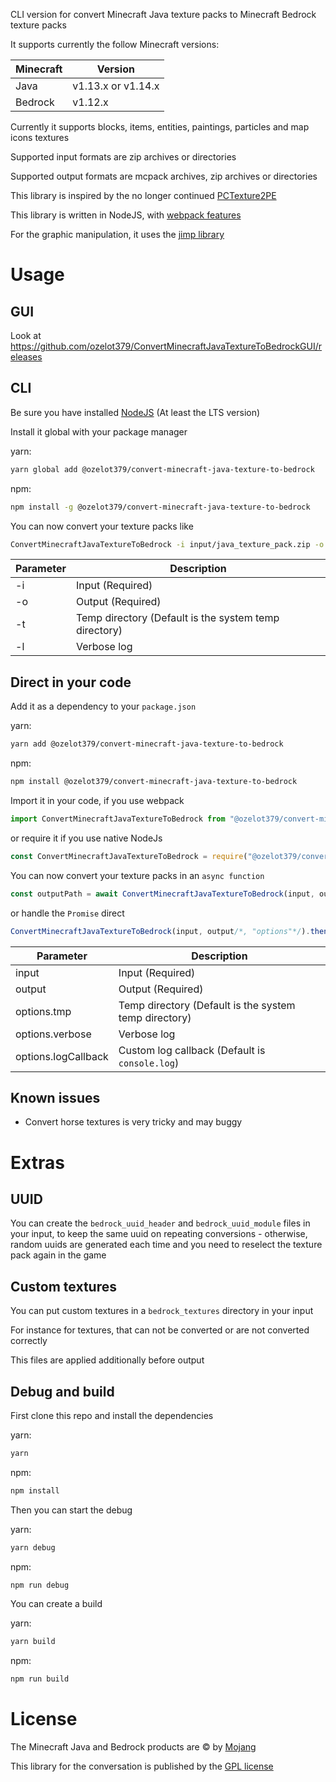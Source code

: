 CLI version for convert Minecraft Java texture packs to Minecraft Bedrock texture packs

It supports currently the follow Minecraft versions:

| Minecraft | Version             |
|-----------|---------------------|
| Java      | v1.13.x or v1.14.x  |
| Bedrock   | v1.12.x             |

Currently it supports blocks, items, entities, paintings, particles and map icons textures

Supported input formats are zip archives or directories

Supported output formats are mcpack archives, zip archives or directories

This library is inspired by the no longer continued [PCTexture2PE](https://github.com/rodrigojxd/PCTexture2PE)

This library is written in NodeJS, with [webpack features](https://www.npmjs.com/package/webpack)

For the graphic manipulation, it uses the [jimp library](https://www.npmjs.com/package/jimp)

# Usage

## GUI
Look at https://github.com/ozelot379/ConvertMinecraftJavaTextureToBedrockGUI/releases

## CLI
Be sure you have installed [NodeJS](https://nodejs.org) (At least the LTS version)

Install it global with your package manager

yarn:
```bash
yarn global add @ozelot379/convert-minecraft-java-texture-to-bedrock
```
npm:
```bash
npm install -g @ozelot379/convert-minecraft-java-texture-to-bedrock
```

You can now convert your texture packs like

```bash
ConvertMinecraftJavaTextureToBedrock -i input/java_texture_pack.zip -o output/bedrock_texture_pack.mcpack
```

| Parameter | Description                                           |
|-----------|-------------------------------------------------------|
| -i        | Input (Required)                                      |
| -o        | Output (Required)                                     |
| -t        | Temp directory (Default is the system temp directory) |
| -l        | Verbose log                                           |

## Direct in your code
Add it as a dependency to your `package.json`

yarn:
```bash
yarn add @ozelot379/convert-minecraft-java-texture-to-bedrock
```
npm:
```bash
npm install @ozelot379/convert-minecraft-java-texture-to-bedrock
```

Import it in your code, if you use webpack
```javascript
import ConvertMinecraftJavaTextureToBedrock from "@ozelot379/convert-minecraft-java-texture-to-bedrock";
```
or require it if you use native NodeJs
```javascript
const ConvertMinecraftJavaTextureToBedrock = require("@ozelot379/convert-minecraft-java-texture-to-bedrock").default;
```

You can now convert your texture packs in an `async function`
```javascript
const outputPath = await ConvertMinecraftJavaTextureToBedrock(input, output/*, "options"*/);
```
or handle the `Promise` direct
```javascript
ConvertMinecraftJavaTextureToBedrock(input, output/*, "options"*/).then((outputPath) => {}).catch((err) => {});
```

| Parameter           | Description                                           |
|---------------------|-------------------------------------------------------|
| input               | Input (Required)                                      |
| output              | Output (Required)                                     |
| options.tmp         | Temp directory (Default is the system temp directory) |
| options.verbose     | Verbose log                                           |
| options.logCallback | Custom log callback (Default is `console.log`)        |

## Known issues
- Convert horse textures is very tricky and may buggy

# Extras

## UUID
You can create the `bedrock_uuid_header` and `bedrock_uuid_module` files in your input, to keep the same uuid on repeating conversions - otherwise, random uuids are generated each time and you need to reselect the texture pack again in the game

## Custom textures
You can put custom textures in a `bedrock_textures` directory in your input

For instance for textures, that can not be converted or are not converted correctly

This files are applied additionally before output

## Debug and build
First clone this repo and install the dependencies

yarn:
```bash
yarn
```
npm:
```bash
npm install
```

Then you can start the debug

yarn:
```bash
yarn debug
```
npm:
```bash
npm run debug
```

You can create a build

yarn:
```bash
yarn build
```
npm:
```bash
npm run build
```

# License
The Minecraft Java and Bedrock products are &copy; by [Mojang](https://mojang.com/)

This library for the conversation is published by the [GPL license](https://www.gnu.org/licenses/gpl-3.0.txt)
